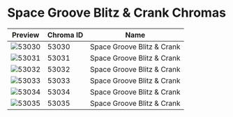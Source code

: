 # Space Groove Blitz & Crank Chromas

| Preview | Chroma ID | Name |
|---------|-----------|------|
| ![53030](https://raw.communitydragon.org/latest/plugins/rcp-be-lol-game-data/global/default/v1/champion-chroma-images/53/53030.png) | 53030 | Space Groove Blitz & Crank |
| ![53031](https://raw.communitydragon.org/latest/plugins/rcp-be-lol-game-data/global/default/v1/champion-chroma-images/53/53031.png) | 53031 | Space Groove Blitz & Crank |
| ![53032](https://raw.communitydragon.org/latest/plugins/rcp-be-lol-game-data/global/default/v1/champion-chroma-images/53/53032.png) | 53032 | Space Groove Blitz & Crank |
| ![53033](https://raw.communitydragon.org/latest/plugins/rcp-be-lol-game-data/global/default/v1/champion-chroma-images/53/53033.png) | 53033 | Space Groove Blitz & Crank |
| ![53034](https://raw.communitydragon.org/latest/plugins/rcp-be-lol-game-data/global/default/v1/champion-chroma-images/53/53034.png) | 53034 | Space Groove Blitz & Crank |
| ![53035](https://raw.communitydragon.org/latest/plugins/rcp-be-lol-game-data/global/default/v1/champion-chroma-images/53/53035.png) | 53035 | Space Groove Blitz & Crank |
